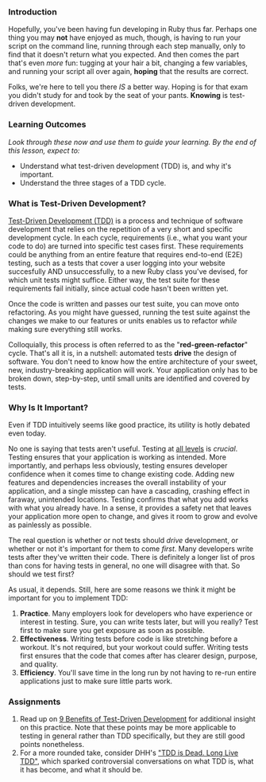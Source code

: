 ### Introduction

Hopefully, you've been having fun developing in Ruby thus far. Perhaps one thing you may **not** have enjoyed as much, though, is having to run your script on the command line, running through each step manually, only to find that it doesn't return what you expected. And then comes the part that's even *more* fun: tugging at your hair a bit, changing a few variables, and running your script all over again, **hoping** that the results are correct.

Folks, we're here to tell you there *IS* a better way. Hoping is for that exam you didn't study for and took by the seat of your pants. **Knowing** is test-driven development.

### Learning Outcomes
*Look through these now and use them to guide your learning. By the end of this lesson, expect to:*

* Understand what test-driven development (TDD) is, and why it's important.
* Understand the three stages of a TDD cycle.

### What is Test-Driven Development?

[Test-Driven Development (TDD)](https://en.wikipedia.org/wiki/Test-driven_development) is a process and technique of software development that relies on the repetition of a very short and specific development cycle. In each cycle, requirements (i.e., what you want your code to do) are turned into specific test cases first. These requirements could be anything from an entire feature that requires end-to-end (E2E) testing, such as a tests that cover a user logging into your website succesfully AND unsuccessfully, to a new Ruby class you've devised, for which unit tests might suffice. Either way, the test suite for these requirements fail initially, since actual code hasn't been written yet. 

Once the code is written and passes our test suite, you can move onto refactoring. As you might have guessed, running the test suite against the changes we make to our features or units enables us to refactor *while* making sure everything still works.

Colloquially, this process is often referred to as the "**red-green-refactor**" cycle. That's all it is, in a nutshell: automated tests **drive** the design of software. You don't need to know how the entire architecture of your sweet, new, industry-breaking application will work. Your application only has to be broken down, step-by-step, until small units are identified and covered by tests.

### Why Is It Important?

Even if TDD intuitively seems like good practice, its utility is hotly debated even today. 

No one is saying that tests aren't useful. Testing at [all levels](https://robots.thoughtbot.com/rails-test-types-and-the-testing-pyramid) is *crucial*. Testing ensures that your application is working as intended. More importantly, and perhaps less obviously, testing ensures developer confidence when it comes time to change existing code. Adding new features and dependencies increases the overall instability of your application, and a single misstep can have a cascading, crashing effect in faraway, unintended locations. Testing confirms that what you add works with what you already have. In a sense, it provides a safety net that leaves your application more open to change, and gives it room to grow and evolve as painlessly as possible.

The real question is whether or not tests should *drive* development, or whether or not it's important for them to come *first*. Many developers write tests after they've written their code. There is definitely a longer list of pros than cons for having tests in general, no one will disagree with that. So should we test first? 

As usual, it depends. Still, here are some reasons we think it might be important for you to implement TDD:

1. **Practice**. Many employers look for developers who have experience or interest in testing. Sure, you can write tests later, but will you really? Test first to make sure you get exposure as soon as possible.
2. **Effectiveness**. Writing tests before code is like stretching before a workout. It's not required, but your workout could suffer. Writing tests first ensures that the code that comes after has clearer design, purpose, and quality.
3. **Efficiency**. You'll save time in the long run by not having to re-run entire applications just to make sure little parts work.

### Assignments

<div class="lesson-content__panel" markdown="1">

1. Read up on [9 Benefits of Test-Driven Development](https://www.madetech.com/blog/9-benefits-of-test-driven-development) for additional insight on this practice. Note that these points may be more applicable to testing in general rather than TDD specifically, but they are still good points nonetheless.
2. For a more rounded take, consider DHH's ["TDD is Dead. Long Live TDD"](http://david.heinemeierhansson.com/2014/tdd-is-dead-long-live-testing.html), which sparked controversial conversations on what TDD is, what it has become, and what it should be.

</div>